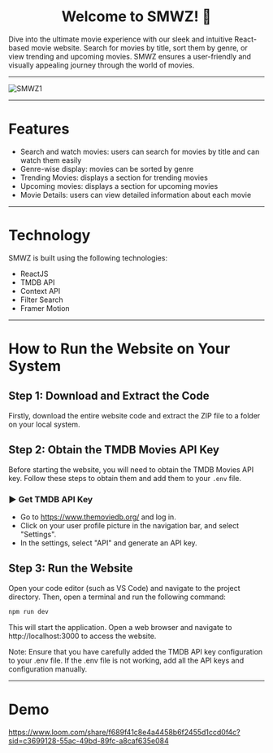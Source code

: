 <h1 align="center">Welcome to SMWZ! 🌟</h1>
Dive into the ultimate movie experience with our sleek and intuitive React-based movie website. Search for movies by title, sort them by genre, or view trending and upcoming movies. SMWZ ensures a user-friendly and visually appealing journey through the world of movies.
<hr/>

![SMWZ1](https://github.com/Munis2003/SMWZ-MOVIE-WEBAPP/assets/115029476/3bfe1e92-6466-4a76-842d-9b6ed1da8d67)

<hr/>

# Features 

- Search and watch movies: users can search for movies by title and can watch them easily
- Genre-wise display: movies can be sorted by genre
- Trending Movies: displays a section for trending movies
- Upcoming movies: displays a section for upcoming movies
- Movie Details: users can view detailed information about each movie
<hr/>

# Technology

SMWZ is built using the following technologies:

- ReactJS
- TMDB API
- Context API
- Filter Search
- Framer Motion

<hr/>

# How to Run the Website on Your System

## Step 1: Download and Extract the Code

Firstly, download the entire website code and extract the ZIP file to a folder on your local system.

## Step 2: Obtain the TMDB Movies API Key

Before starting the website, you will need to obtain the TMDB Movies API key. Follow these steps to obtain them and add them to your `.env` file.

### ▶️ Get TMDB API Key 

- Go to https://www.themoviedb.org/ and log in.
- Click on your user profile picture in the navigation bar, and select "Settings".
- In the settings, select "API" and generate an API key.

## Step 3: Run the Website

Open your code editor (such as VS Code) and navigate to the project directory. Then, open a terminal and run the following command:

```bash
npm run dev
```
This will start the application. Open a web browser and navigate to http://localhost:3000 to access the website.

Note: Ensure that you have carefully added the TMDB API key configuration to your .env file. If the .env file is not working, add all the API keys and configuration manually.

<hr/>

# Demo 
https://www.loom.com/share/f689f41c8e4a4458b6f2455d1ccd0f4c?sid=c3699128-55ac-49bd-89fc-a8caf635e084

